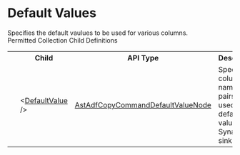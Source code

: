 # Default Values

<div class="LanguageSummary"><div class ="SummaryItem">Specifies the default vaulues to be used for various columns.</div></div><div class="SchemaBindingGroup"><div class="SchemaBindingGroupHeader">Permitted Collection Child Definitions</div><table id="SchemaBindingList" class="SchemaBindingList"><tbody><tr><th class="SchemaBindingIconColumnHeader">&nbsp;</th><th class="SchemaBindingNameColumnHeader">Child</th><th class="SchemaBindingTypeColumnHeader">API Type</th><th class="SchemaBindingSummaryColumnHeader">Description</th></tr><tr class="cd0"><td class="SchemaBindingIcon"><div class="NotRequired" /></td><td class="SchemaBindingName"><span class="punc">&lt;</span><a href=Varigence.Languages.Biml.DataFactory.AstAdfCopyCommandDefaultValueNode.html">DefaultValue</a><span class="punc"> /&gt;</span></td><td class="SchemaBindingType"><a href="../api-reference/Varigence.Languages.Biml.DataFactory.AstAdfCopyCommandDefaultValueNode.html">AstAdfCopyCommandDefaultValueNode</a></td><td class="SchemaBindingSummary">Specifies column name/value pairs to be used for default values in a Synapse sink node.</td></tr></tbody></table></div>